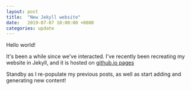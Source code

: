 ```yaml
---
layout: post
title:  "New Jekyll website"
date:   2019-07-07 10:00:00 +0800
categories: update
---
```


Hello world!

It's been a while since we've interacted. I've recently been recreating my website in Jekyll, and it is hosted on [github.io pages](https://pages.github.com/)

Standby as I re-populate my previous posts, as well as start adding and generating new content!
